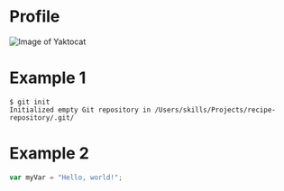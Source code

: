 # Profile #
![Image of Yaktocat](https://octodex.github.com/images/yaktocat.png)
# Example 1 #
```
$ git init
Initialized empty Git repository in /Users/skills/Projects/recipe-repository/.git/
```
# Example 2 #
``` javascript
var myVar = "Hello, world!";
```
